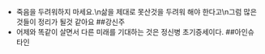 - 죽음을 두려워하지 마세요.\n삶을 제대로 못산것을 두려워 해야 한다고\n그럼 많은것들이 정리가 될것 같아요 ##강신주
- 어제와 똑같이 살면서 다른 미래를 기대하는 것은 정신병 초기증세이다. ##아인슈타인
